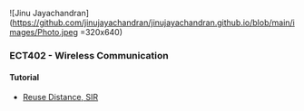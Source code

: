 ![Jinu Jayachandran](https://github.com/jinujayachandran/jinujayachandran.github.io/blob/main/images/Photo.jpeg =320x640)

### ECT402 - Wireless Communication
#### Tutorial
+ [Reuse Distance, SIR](https://drive.google.com/file/d/1LMHgypJYCYO2pH6nV2mKElxFl6IIF0JN/view?usp=share_link)
